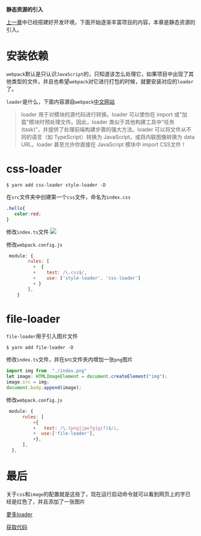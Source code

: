 

**静态资源的引入**

[上一章](./一.md)中已经搭建好开发环境，下面开始逐渐丰富项目的内容，本章是静态资源的引入。

# 安装依赖

`webpack`默认是只认识`JavaScript`的，只知道该怎么处理它，如果项目中出现了其他类型的文件，并且也希望`webpack`对它进行打包的时候，就要安装对应的`loader`了。

`loader`是什么，下面内容源自`webpack`[中文网站](https://www.webpackjs.com/concepts/loaders/)
>loader 用于对模块的源代码进行转换。loader 可以使你在 import 或"加载"模块时预处理文件。因此，loader 类似于其他构建工具中“任务(task)”，并提供了处理前端构建步骤的强大方法。loader 可以将文件从不同的语言（如 TypeScript）转换为 JavaScript，或将内联图像转换为 data URL。loader 甚至允许你直接在 JavaScript 模块中 import CSS文件！

# css-loader

 ```shell
 $ yarn add css-loader style-loader -D
 ```
在`src`文件夹中创建第一个`css`文件，命名为`index.css`

 ```css
 .hello{
    color:red;
}
 ```
修改`index.ts`文件
![](https://p6-juejin.byteimg.com/tos-cn-i-k3u1fbpfcp/87830290e4b84b6785b323e153bfdc9d~tplv-k3u1fbpfcp-watermark.image)

修改`webpack.config.js`

```javascript
 module: {
        rules: [
          +  {
          +    test: /\.css$/,
          +    use: ['style-loader', 'css-loader']
          + }
        ],
    }
```
# file-loader
`file-loader`用于引入图片文件

  ```shell
  $ yarn add file-loader -D
  ```
修改`index.ts`文件，并在src文件夹内增加一张`png`图片

  ```TypeScript
  import img from  "./index.png"
  let image: HTMLImageElement = document.createElement("img");
  image.src = img;
  document.body.append(image);
  ```
修改`webpack.config.js`
  ```javascript
   module: {
        rules: [
            +{
            +   test: /\.(png|jpe?g|gif)$/i,
            +  use:['file-loader'],
            +},
        ],
    },
  ```

# 最后
关于`css`和`image`的配置就是这些了，现在运行启动命令就可以看到网页上的字已经是红色了，并且添加了一张图片

[更多loader](https://webpack.js.org/concepts/loaders/)

[获取代码](https://github.com/lizeze/webpack-ts-demo)
